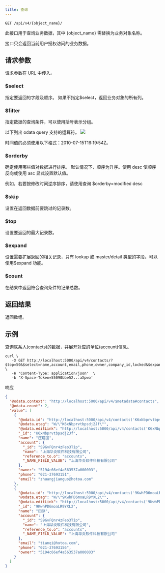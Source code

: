 ```yaml
---
title: 查询
---
```


```shell
GET /api/v4/{object_name}/
```

此接口用于查询业务数据，其中 {object_name} 需替换为业务对象名称。

接口只会返回当前用户授权访问的业务数据。

## 请求参数

请求参数在 URL 中传入。

### \$select

指定要返回的字段及顺序。 如果不指定\$select，返回业务对象的所有列。

### \$filter

指定数据的查询条件，可以使用括号表示分组。

以下列出 odata query 支持的运算符。
![](/assets/filter.png)

时间值的必须使用以下格式：2010-07-15T16:19:54Z。

### \$orderby

确定使用哪些值对数据进行排序。 默认情况下，顺序为升序。使用 desc 使顺序反向或使用 asc 显式设置默认值。

例如，若要按修改时间逆序排序，请使用查询 \$orderby=modified desc

### \$skip

设置在返回数据前要跳过的记录数。

### \$top

设置要返回的最大记录数。

### \$expand

设置需要扩展返回的相关记录，只有 lookup 或 master/detail 类型的字段，可以使用\$expand 功能。

### \$count

在结果中返回符合查询条件的记录总数。

## 返回结果

返回数组。

## 示例

查询联系人(contacts)的数据，并展开对应的单位(account)信息。

```shell
curl \
   -X GET http://localhost:5000/api/v4/contacts/?$top=50&$select=name,account,email,phone,owner,company_id,locked&$expand=account&$count=true \
   -H 'Content-Type: application/json'  \
   -b 'X-Space-Token=55090bbe52...aXpwo'
```

响应

```json
{
  "@odata.context": "http://localhost:5000/api/v4/$metadata#contacts",
  "@odata.count": 2,
  "value": [
    {
      "@odata.id": "http://localhost:5000/api/v4/contacts('K6xNbprvtbpsdj2Jf')",
      "@odata.etag": "W/\"K6xNbprvtbpsdj2Jf\"",
      "@odata.editLink": "http://localhost:5000/api/v4/contacts('K6xNbprvtbpsdj2Jf')",
      "_id": "K6xNbprvtbpsdj2Jf",
      "name": "庄建国",
      "account": {
        "_id": "S9GvFQnr4zFeo3Tip",
        "name": "上海华炎软件科技有限公司",
        "reference_to.o": "accounts",
        "_NAME_FIELD_VALUE": "上海华炎软件科技有限公司"
      },
      "owner": "5194c66ef4a563537a000003",
      "phone": "021-37693151",
      "email": "zhuangjianguo@hotoa.com"
    },
    {
      "@odata.id": "http://localhost:5000/api/v4/contacts('9KwhPD6moaLR9YXL2')",
      "@odata.etag": "W/\"9KwhPD6moaLR9YXL2\"",
      "@odata.editLink": "http://localhost:5000/api/v4/contacts('9KwhPD6moaLR9YXL2')",
      "_id": "9KwhPD6moaLR9YXL2",
      "name": "田骐",
      "account": {
        "_id": "S9GvFQnr4zFeo3Tip",
        "name": "上海华炎软件科技有限公司",
        "reference_to.o": "accounts",
        "_NAME_FIELD_VALUE": "上海华炎软件科技有限公司"
      },
      "email": "tianqi@hotoa.com",
      "phone": "021-37693156",
      "owner": "5194c66ef4a563537a000003"
    }
  ]
}
```
